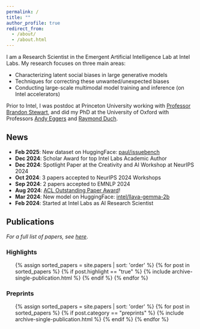 ```yaml
---
permalink: /
title: ""
author_profile: true
redirect_from: 
  - /about/
  - /about.html
---
```


I am a Research Scientist in the Emergent Artificial Intelligence Lab at Intel Labs.
My research focuses on three main areas:

- Characterizing latent social biases in large generative models
- Techniques for correcting these unwanted/unexpected biases
- Conducting large-scale multimodal model training and inference (on Intel accelerators)

Prior to Intel, I was postdoc at Princeton University working with [Professor Brandon Stewart](https://bstewart.scholar.princeton.edu), and did my PhD at the University of Oxford with Professors [Andy Eggers](https://andy.egge.rs) and [Raymond Duch](https://www.raymondduch.com).

## News

- **Feb 2025**: New dataset on HuggingFace: [paul/issuebench](https://huggingface.co/datasets/Paul/IssueBench)
- **Dec 2024**: Scholar Award for top Intel Labs Academic Author
- **Dec 2024**: Spotlight Paper at the Creativity and AI Workshop at NeurIPS 2024
- **Oct 2024**: 3 papers accepted to NeurIPS 2024 Workshops
- **Sep 2024**: 2 papers accepted to EMNLP 2024
- **Aug 2024**: [ACL Outstanding Paper Award](https://arxiv.org/pdf/2402.16786)!
- **Mar 2024**: New model on HuggingFace: [intel/llava-gemma-2b](https://huggingface.co/Intel/llava-gemma-2b)
- **Feb 2024**: Started at Intel Labs as AI Research Scientist

## Publications
_For a full list of papers, see [here](/papers)_.

### Highlights

<ol>{% assign sorted_papers = site.papers | sort: 'order' %}
  {% for post in sorted_papers %}
    {% if post.highlight == "true" %}
      {% include archive-single-publication.html %}
    {% endif %}
  {% endfor %}</ol>

### Preprints 

<ul>{% assign sorted_papers = site.papers | sort: 'order' %}
  {% for post in sorted_papers %}
    {% if post.category == "preprints" %}
      {% include archive-single-publication.html %}
    {% endif %}
  {% endfor %}</ul>



